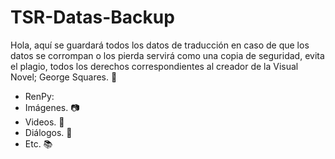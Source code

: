 # TSR-Datas-Backup
Hola, aquí se guardará todos los datos de traducción en caso de que los datos se corrompan o los pierda servirá como una copia de seguridad, evita el plagio, todos los derechos correspondientes al creador de la Visual Novel; George Squares. 🌿
-	RenPy:
-	Imágenes. 📷
-	Videos. 🎥
-	Diálogos. 💬
-	Etc. 📚
